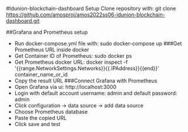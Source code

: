 #Idunion-blockchain-dashboard Setup
Clone repository with: git clone https://github.com/amosproj/amos2022ss06-idunion-blockchain-dashboard.git

##Grafana and Prometheus setup
- Run docker-compose.yml file with: sudo docker-compose up
###Get Prometheus URL inside docker
- Get Container ID of Prometheus: sudo docker ps
- Get Prometheus docker URL: docker inspect -f '{{range.NetworkSettings.Networks}}{{.IPAddress}}{{end}}' container_name_or_id
- Copy the result URL
###Connect Grafana with Prometheus
- Open Grafana via ui: http://localhost:3000
- Login with default account username: admin and default password: admin
- Click configuration -> data source -> add data source
- Choose Prometheus database
- Paste the copied URL
- Click save and test
